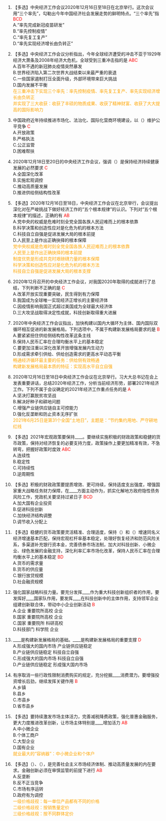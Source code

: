1. 【多选】中央经济工作会议2020年12月16日至18日在北京举行。这次会议用“三个率先”，勾勒出今年中国经济社会发展走势的鲜明特点。“三个率先”指 <font color=red>BCD</font>  
   A.“率先完成新冠疫苗研发”  
   B.“率先控制疫情”  
   C.“率先复工复产”  
   D.“率先实现经济增长由负转正”  

2. 【多选】中央经济工作会议分析指出，今年全球经济遭受的冲击不亚于1929年经济大萧条及2008年经济大危机，全球受到三重冲击指的是 <font color=red>ABC</font>  
   A.百年不遇的新冠肺炎疫情突然暴发  
   B.世界经济陷入第二次世界大战结束以来最严重的衰退  
   C.一些国家遏制打压全面升级，外部环境带来巨大挑战  
   D.国内发展不平衡  
   <font color=orange>在三重冲击下实现三个率先：率先控制疫情、率先复工复产、率先实现经济增长由负转正</font>  
   <font color=orange>并实现了三大收获：收获了丰硕的物质成果、收获了精神财富、收获了大大提高的国际影响力</font>  

3. 中国政府近年持续推进市场化、法治化、国际化营商环境建设，以（）维护公平竞争 <font color=red>C</font>  
   A.开放政策  
   B.严格执法  
   C.公正监管  
   D.困难帮扶  

4. 2020年12月18日至20日的中央经济工作会议，强调（）是保持经济持续健康发展的必然要求 <font color=red>C</font>  
   A.全国深化改革  
   B.实施宏观调控  
   C.推动高质量发展  
   D.推进供给侧结构性改革  

5. 【多选】2020年12月16日至18日，中央经济工作会议在北京举行，会议提出深化对在严峻挑战下做好经济工作的“五个根本规律”的认识。下列对“五个根本规律”的描述，正确的有 <font color=red>AB</font>  
   A.党中央的权威是危难时刻全党全国各族人民迎难而上的根本依靠  
   B.科学决策和创造性应对是化危为机的根本方法  
   C.科技自立自强是促进发展大局的根本前提  
   D.人民至上是作出正确抉择的根本保障  
   <font color=orange>党中央权威是危难时刻全党全国各族人民迎难而上的根本依靠</font>  
   <font color=orange>人民至上是作出正确抉择的根本前提</font>  
   <font color=orange>制度优势是形成共克时艰磅礴力量的根本保障</font>  
   <font color=orange>科学决策和创造性应对是化危为机的根本方法</font>  
   <font color=orange>科技自立自强是促进发展大局的根本支撑</font>  

6. 2020年12月召开的中央经济工作会议，对我国2020年取得的成就进行了总结，下列判断不正确的是 <font color=red>C</font>  
   A.改革开放实现重要突破，民生得到有力保障  
   B.我国成为全球唯一实现经济正增长的主要经济体  
   C.因疫情影响我国正式超过美国成为全球最大经济体  
   D.三大攻坚战取得决定性成就，科技创新取得重大进展  

7. 2020年中央经济工作会议指出，加快构建以国内大循环为主体、国内国际双循环相互促进的新发展格局。下列选项中，不属于构建新发展格局要求的是 <font color=red>B</font>  
   A.要紧紧扭住供给侧结构性改革这条主线  
   B.保持人民币汇率在合理均衡水平上的基本稳定  
   C.要更加注重以深化改革开放增强发展内生动力  
   D.形成需求牵引供给、供给创造需求的更高水平动态平衡  
   <font color=orange>畅通经济循环最主要的任务：供给侧有效畅通</font>  
   <font color=orange>构建新发展格局最本质的特征：实现高水平自立自强</font>  

8. 2020年12月16日至18日中央经济工作会议在北京举行。习大大总书记在会上发表重要讲话，总结2020年经济工作，分析当前经济形势，部署2021年经济工作。下列不属于会议确定的2021年经济工作重点任务的是 <font color=red>A</font>  
   A.坚决打赢脱贫攻坚战  
   B.解决好种子和耕地问题  
   C.增强产业链供应链自主可控能力  
   D.强化反垄断和防止资本无序扩张  
   <font color=orange>2021年6月25日是第31个全国“土地日”，主题是：“节约集约用地、严守耕地红线</font>  

9. 【多选】2021年宏观政策要保持____。要继续实施积极的财政政策和稳健的货币政策，保持对经济恢复的必要支持力度，政策操作上要更加精准有效，不急转弯，把握好政策时度效 <font color=red>ABC</font>  
   A.连续性  
   B.稳定性  
   C.可持续性  
   D.逆周期性  

10. 【多选】积极的财政政策要提质增效、更可持续，保持适度支出强度，增强国家重大战略任务财力保障，在____方面主动作为，抓实化解地方政府隐性债务风险工作，党政机关要坚持过紧日子 <font color=red>BCD</font>  
    A.加大国有企业投资  
    B.促进科技创新  
    C.加快经济结构调整  
    D.调节收入分配上  

11. 【多选】稳健的货币政策要灵活精准、合理适度，保持（）和（）增速同名义经济增速基本匹配，保持宏观杠杆率基本稳定，处理好恢复经济和防范风险关系，多渠道补充银行资本金，完善债券市场法制，加大对科技创新、小微企业、绿色发展的金融支持，深化利率汇率市场化改革，保持人民币汇率在合理均衡水平上的基本稳定 <font color=red>BD</font>  
    A.货币的需求量  
    B.货币的供应量  
    C.银行放贷规模  
    D.社会融资规模  

12. 强化国家战略科技力量。要充分发挥____作为重大科技创新组织者的作用，要发挥好____国家队作用，要发挥____在科技创新中的主体作用，支持领军企业组建创新联合体，带动中小企业创新活动 <font color=red>B</font>  
    A.企业 重要院所高校 企业  
    B.国家 重要院所高校 企业  
    C.国家 重要院所 科研高校  
    D.科技部门 科学院 企业  

13. ____是构建新发展格局的基础。____是构建新发展格局的重要支撑 <font color=red>D</font>  
    A.形成强大的国内市场 产业链供应链稳定  
    B.产业链供应链稳定 科技自立自强  
    C.形成强大的国内市场 科技自立自强  
    D.产业链供应链稳定 形成强大国内市场  

14. 有序取消一些行政性限制消费购买的规定，充分挖掘____消费潜力。要增强投资增长后劲，继续发挥关键作用 <font color=red>B</font>  
    A.乡镇  
    B.县乡  
    C.市县乡  
    D.省市县乡  

15. 【多选】要持续激发市场主体活力，完善减税降费政策，强化普惠金融服务，更大力度推进改革创新，让市场主体特别是____增加活力 <font color=red>AB</font>  
    A.中小微企业  
    B.个体工商户  
    C.大型企业  
    D.国有企业  
    <font color=orange>就业最大的“容纳器”：中小微企业和个体户</font>  

16. 【多选】（）、（），是完善社会主义市场经济体制、推动高质量发展的内在要求。金融创新必须在审慎监管的前提下进行 <font color=red>AB</font>  
    A.反垄断  
    B.反不正当竞争  
    C.市场有序运转  
    D.政府有为调控  
    <font color=orange>一级价格歧视：每一单位产品都有不同的价格</font>  
    <font color=orange>二级价格歧视：按销售量定价</font>  
    <font color=orange>三级价格歧视：按不同群体定价</font>  